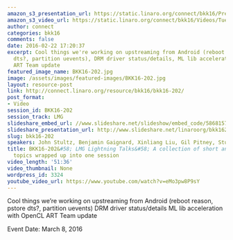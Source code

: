 ```yaml
---
amazon_s3_presentation_url: https://static.linaro.org/connect/bkk16/Presentations/Tuesday/BKK16-202.pdf
amazon_s3_video_url: https://static.linaro.org/connect/bkk16/Videos/Tuesday/BKK16-202%20LMG%20Lightning%20Talks.mp4
author: connect
categories: bkk16
comments: false
date: 2016-02-22 17:20:37
excerpt: Cool things we're working on upstreaming from Android (reboot reason, pstore
  dts?, partition uevents), DRM driver status/details, ML lib acceleration with OpenCL,
  ART Team update
featured_image_name: BKK16-202.jpg
image: /assets/images/featured-images/BKK16-202.jpg
layout: resource-post
link: http://connect.linaro.org/resource/bkk16/bkk16-202/
post_format:
- Video
session_id: BKK16-202
session_track: LMG
slideshare_embed_url: //www.slideshare.net/slideshow/embed_code/58681576
slideshare_presentation_url: http://www.slideshare.net/linaroorg/bkk16202-lmg-lightning-talks-a-collection-of-short-and-interesting-topics-wrapped-up-into-one-session
slug: bkk16-202
speakers: John Stultz, Benjamin Gaignard, Xinliang Liu, Gil Pitney, Stuart Monteith
title: BKK16-202&#58; LMG Lightning Talks&#58; A collection of short and interesting
  topics wrapped up into one session
video_length: '51:36'
video_thumbnail: None
wordpress_id: 3324
youtube_video_url: https://www.youtube.com/watch?v=eMo3pw8P9sY
---
```


Cool things we’re working on upstreaming from Android (reboot reason, pstore dts?, partition uevents) DRM driver status/details ML lib acceleration with OpenCL ART Team update

Event Date: March 8, 2016
